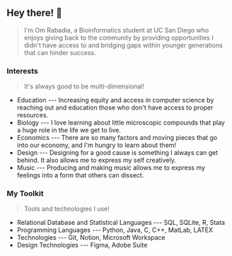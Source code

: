 ## Hey there! 👋
> I'm Om Rabadia, a Bioinformatics student at UC San Diego who enjoys giving back to the community by providing opportunities I didn't have access to and bridging gaps within younger generations that can hinder success.

### Interests
> It's always good to be multi-dimensional!
- Education --- Increasing equity and access in computer science by reaching out and education those who don't have access to proper resources.
- Biology --- I love learning about little microscopic compounds that play a huge role in the life we get to live.
- Economics --- There are so many factors and moving pieces that go into our economy, and I'm hungry to learn about them!
- Design --- Designing for a good cause is something I always can get behind. It also allows me to express my self creatively.
- Music --- Producing and making music allows me to express my feelings into a form that others can dissect.

### My Toolkit
> Tools and technologies I use!
- Relational Database and Statistical Languages --- SQL, SQLite, R, Stata
- Programming Languages --- Python, Java, C, C++, MatLab, LATEX
- Technologies --- Git, Notion, Microsoft Workspace
- Design Technologies --- Figma, Adobe Suite
<!--
**orrabadia/orrabadia** is a ✨ _special_ ✨ repository because its `README.md` (this file) appears on your GitHub profile.

Here are some ideas to get you started:

- 🔭 I’m currently working on ...
- 🌱 I’m currently learning ...
- 👯 I’m looking to collaborate on ...
- 🤔 I’m looking for help with ...
- 💬 Ask me about ...
- 📫 How to reach me: ...
- 😄 Pronouns: ...
- ⚡ Fun fact: ...
-->

